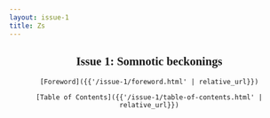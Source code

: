```yaml
---
layout: issue-1
title: Zs
---
```


<center>
    <h2 style="font-family: 'Abril Fatface', cursive;">
        Issue 1: Somnotic beckonings
    </h2>

    [Foreword]({{'/issue-1/foreword.html' | relative_url}})

    [Table of Contents]({{'/issue-1/table-of-contents.html' | relative_url}})
</center>